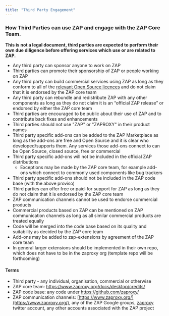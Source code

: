 ```yaml
---
title: "Third Party Engagement"
---
```

### How Third Parties can use ZAP and engage with the ZAP Core Team.

__This is not a legal document, third parties are expected to perform their own due diligence before offering services which use or are related to ZAP.__

* Any third party can sponsor anyone to work on ZAP
* Third parties can promote their sponsorship of ZAP or people working on ZAP
* Any third party can build commercial services using ZAP as long as they conform to all of the [relevant Open Source licences](https://github.com/zaproxy/zaproxy/blob/main/LEGALNOTICE.md) and do not claim that it is endorsed by the ZAP core team
* Any third party can rebundle and redistribute ZAP with any other components as long as they do not claim it is an “official ZAP release” or endorsed by either the ZAP core team
* Third parties are encouraged to be public about their use of ZAP and to contribute back fixes and enhancements
* Third parties should not use "ZAP" or "ZAPROXY" in their product names
* Third party specific add-ons can be added to the ZAP Marketplace as long as the add-ons are free and Open Source and it is clear who developed/supports them. Any services those add-ons connect to can be Open Source, closed source, free or commercial
* Third party specific add-ons will not be included in the official ZAP distributions
  * Exceptions may be made by the ZAP core team, for example add-ons which connect to commonly used components like bug trackers
* Third party specific add-ons should not be included in the ZAP code base (with the above proviso)
* Third parties can offer free or paid-for support for ZAP as long as they do not claim that it is endorsed by the ZAP core team
* ZAP communication channels cannot be used to endorse commercial products
* Commercial products based on ZAP can be mentioned on ZAP communication channels as long as all similar commercial products are treated equally
* Code will be merged into the code base based on its quality and suitability as decided by the ZAP core team
* Add-ons may be added to zap-extensions by agreement of the ZAP core team
* In general larger extensions should be implemented in their own repo, which does not have to be in the zaproxy org (template repo will be forthcoming)

#### Terms
* Third party - any individual, organisation, commercial or otherwise
* ZAP core team: https://www.zaproxy.org/docs/desktop/credits/
* ZAP code base: any code under https://github.com/zaproxy/
* ZAP communication channels: [https://www.zaproxy.org/](https://www.zaproxy.org/), any of the ZAP Google groups, [zaproxy](https://twitter.com/zaproxy) twitter account, any other accounts associated with the ZAP project
